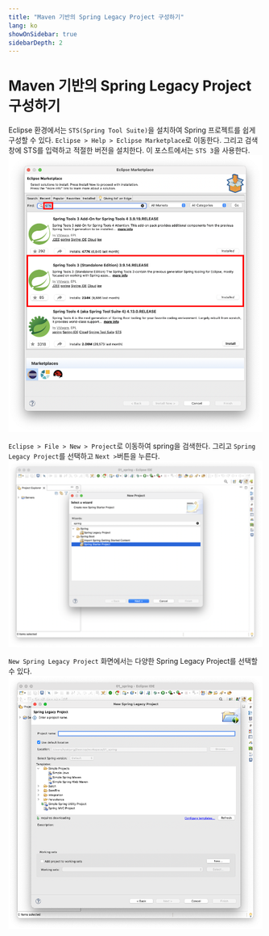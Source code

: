 ```yaml
---
title: "Maven 기반의 Spring Legacy Project 구성하기"
lang: ko
showOnSidebar: true
sidebarDepth: 2
---
```


# Maven 기반의 Spring Legacy Project 구성하기

Eclipse 환경에서는 `STS(Spring Tool Suite)`을 설치하여 Spring 프로젝트를 쉽게 구성할 수 있다. `Eclipse > Help > Eclipse Marketplace`로 이동한다. 그리고 검색창에 STS를 입력하고 적절한 버전을 설치한다. 이 포스트에서는 `STS 3`을 사용한다.
![](./181202_eclipse_maven_SpringLegacyProject/1.png)

`Eclipse > File > New > Project`로 이동하여 spring을 검색한다. 그리고 `Spring Legacy Project`를 선택하고 `Next >`버튼을 누른다.
![](./181202_eclipse_maven_SpringLegacyProject/2.png)

`New Spring Legacy Project` 화면에서는 다양한 Spring Legacy Project를 선택할 수 있다. 
![](./181202_eclipse_maven_SpringLegacyProject/3.png)